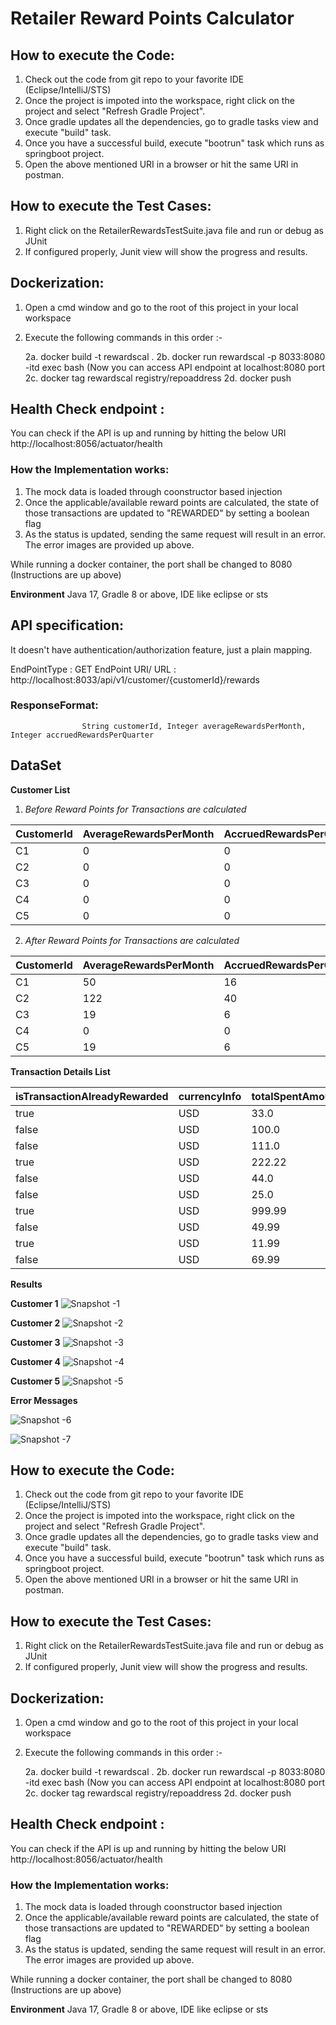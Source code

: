 # Retailer Reward Points Calculator

## How to execute the Code:

1. Check out the code from git repo to your favorite IDE (Eclipse/IntelliJ/STS)
2. Once the project is impoted into the workspace, right click on the project and select "Refresh Gradle Project".
3. Once gradle updates all the dependencies, go to gradle tasks view and execute "build" task.
4. Once you have a successful build, execute "bootrun" task which runs as springboot project.
5. Open the above mentioned URI in a browser or hit the same URI in postman.

## How to execute the Test Cases:

1. Right click on the RetailerRewardsTestSuite.java file and run or debug as JUnit
2. If configured properly, Junit view will show the progress and results.



## Dockerization:

1. Open a cmd window and go to the root of this project in your local workspace
2. Execute the following commands in this order :-

    2a. docker build -t rewardscal .
    2b. docker run rewardscal -p 8033:8080 -itd exec bash
    (Now you can access API endpoint at localhost:8080 port
    2c. docker tag rewardscal registry/repoaddress
    2d. docker push

## Health Check endpoint :
You can check if the API is up and running by hitting the below URI
http://localhost:8056/actuator/health

### How the Implementation works:

1. The mock data is loaded through coonstructor based injection
2. Once the applicable/available reward points are calculated, the state of those transactions are updated to "REWARDED" by setting a boolean flag
3. As the status is updated, sending the same request will result in an error. The error images are provided up above.

While running a docker container, the port shall be changed to 8080 (Instructions are up above)


**Environment**
Java 17, Gradle 8 or above, IDE like eclipse or sts

## API specification:

It doesn't have authentication/authorization feature, just a plain mapping.

EndPointType : GET
EndPoint URI/ URL : http://localhost:8033/api/v1/customer/{customerId}/rewards

### ResponseFormat: 
                    String customerId, Integer averageRewardsPerMonth, Integer accruedRewardsPerQuarter

<h2> DataSet </h2>

**Customer List**
1. *Before Reward Points for Transactions are calculated*

| CustomerId | AverageRewardsPerMonth | AccruedRewardsPerQuarter |
|------------|------------------------|--------------------------|
| C1         | 0                      | 0                        |
| C2         | 0                      | 0                        |
| C3         | 0                      | 0                        |
| C4         | 0                      | 0                        |
| C5         | 0                      | 0                        |

2. *After Reward Points for Transactions are calculated*

| CustomerId | AverageRewardsPerMonth | AccruedRewardsPerQuarter |
|------------|------------------------|--------------------------|
| C1         | 50                     | 16                       |
| C2         | 122                    | 40                       |
| C3         | 19                     | 6                        |
| C4         | 0                      | 0                        |
| C5         | 19                     | 6                        |

**Transaction Details List**

| isTransactionAlreadyRewarded | currencyInfo | totalSpentAmount | transactionDate | transactionId | customerId |
|------------------------------|--------------|------------------|-----------------|---------------|------------|
| true                         | USD          | 33.0             | 2022-12-12      | 1             | C1         |
| false                        | USD          | 100.0            | 2022-12-12      | 2             | C1         |
| false                        | USD          | 111.0            | 2022-12-12      | 3             | C2         |
| true                         | USD          | 222.22           | 2022-12-12      | 4             | C2         |
| false                        | USD          | 44.0             | 2022-12-12      | 5             | C3         |
| false                        | USD          | 25.0             | 2022-12-12      | 6             | C3         |
| true                         | USD          | 999.99           | 2022-12-12      | 7             | C4         |
| false                        | USD          | 49.99            | 2022-12-12      | 8             | C4         |
| true                         | USD          | 11.99            | 2022-12-12      | 9             | C5         |
| false                        | USD          | 69.99            | 2022-12-12      | 10            | C5         |


**Results**

**Customer 1**
![Snapshot -1 ](https://github.com/DurgaChilukuri/Retailer-Rewards-V1.0/blob/Retailer-Rewards-V1.1/src/main/resources/images/Customer1.png)

**Customer 2**
![Snapshot -2 ](https://github.com/DurgaChilukuri/Retailer-Rewards-V1.0/blob/Retailer-Rewards-V1.1/src/main/resources/images/Customer2.jpg)

**Customer 3**
![Snapshot -3 ](https://github.com/DurgaChilukuri/Retailer-Rewards-V1.0/blob/Retailer-Rewards-V1.1/src/main/resources/images/Customer3.jpg)

**Customer 4**
![Snapshot -4 ](https://github.com/DurgaChilukuri/Retailer-Rewards-V1.0/blob/Retailer-Rewards-V1.1/src/main/resources/images/Customer4.jpg)

**Customer 5**
![Snapshot -5 ](https://github.com/DurgaChilukuri/Retailer-Rewards-V1.0/blob/Retailer-Rewards-V1.1/src/main/resources/images/Customer6.jpg)

**Error Messages**

![Snapshot -6 ](https://github.com/DurgaChilukuri/Retailer-Rewards-V1.0/blob/Retailer-Rewards-V1.1/src/main/resources/images/CustomerNotFound.jpg)

![Snapshot -7 ](https://github.com/DurgaChilukuri/Retailer-Rewards-V1.0/blob/Retailer-Rewards-V1.1/src/main/resources/images/RewardsRedeemed.jpg)




## How to execute the Code:

1. Check out the code from git repo to your favorite IDE (Eclipse/IntelliJ/STS)
2. Once the project is impoted into the workspace, right click on the project and select "Refresh Gradle Project".
3. Once gradle updates all the dependencies, go to gradle tasks view and execute "build" task.
4. Once you have a successful build, execute "bootrun" task which runs as springboot project.
5. Open the above mentioned URI in a browser or hit the same URI in postman.

## How to execute the Test Cases:

1. Right click on the RetailerRewardsTestSuite.java file and run or debug as JUnit
2. If configured properly, Junit view will show the progress and results.



## Dockerization:

1. Open a cmd window and go to the root of this project in your local workspace
2. Execute the following commands in this order :-

    2a. docker build -t rewardscal .
    2b. docker run rewardscal -p 8033:8080 -itd exec bash
    (Now you can access API endpoint at localhost:8080 port
    2c. docker tag rewardscal registry/repoaddress
    2d. docker push

## Health Check endpoint :
You can check if the API is up and running by hitting the below URI
http://localhost:8056/actuator/health

### How the Implementation works:

1. The mock data is loaded through coonstructor based injection
2. Once the applicable/available reward points are calculated, the state of those transactions are updated to "REWARDED" by setting a boolean flag
3. As the status is updated, sending the same request will result in an error. The error images are provided up above.

While running a docker container, the port shall be changed to 8080 (Instructions are up above)


**Environment**
Java 17, Gradle 8 or above, IDE like eclipse or sts
